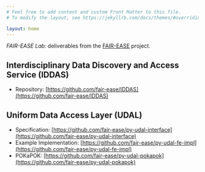 ```yaml
---
# Feel free to add content and custom Front Matter to this file.
# To modify the layout, see https://jekyllrb.com/docs/themes/#overriding-theme-defaults

layout: home
---
```


_FAIR-EASE Lab:_ deliverables from the [FAIR-EASE](https://fairease.eu/) project.

## Interdisciplinary Data Discovery and Access Service (IDDAS)

- Repository: [https://github.com/fair-ease/IDDAS](https://github.com/fair-ease/IDDAS)

## Uniform Data Access Layer (UDAL)

- Specification: [https://github.com/fair-ease/py-udal-interface](https://github.com/fair-ease/py-udal-interface)
- Example Implementation: [https://github.com/fair-ease/py-udal-fe-impl](https://github.com/fair-ease/py-udal-fe-impl)
- POKaPOK: [https://github.com/fair-ease/py-udal-pokapok](https://github.com/fair-ease/py-udal-pokapok)
